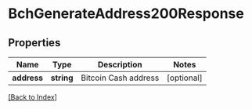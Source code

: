 # BchGenerateAddress200Response

## Properties

Name | Type | Description | Notes
------------ | ------------- | ------------- | -------------
**address** | **string** | Bitcoin Cash address | [optional]

[[Back to Index]](../index.md)
